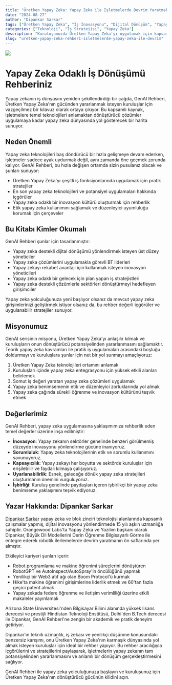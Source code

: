 ```yaml
---
title: "Üretken Yapay Zeka: Yapay Zeka ile İşletmelerde Devrim Yaratmak"
date: "2024-08-27"
author: "Dipankar Sarkar"
tags: ["Üretken Yapay Zeka", "İş İnovasyonu", "Dijital Dönüşüm", "Yapay Zeka Stratejisi", "Makine Öğrenimi"]
categories: ["Teknoloji", "İş Stratejisi", "Yapay Zeka"]
description: "Kuruluşunuzda Üretken Yapay Zeka'yı uygulamak için kapsamlı rehberi keşfedin. İnovasyonu artırmak, verimliliği yükseltmek ve hızla gelişen iş dünyasında öne çıkmak için en son yapay zeka teknolojilerinden nasıl yararlanacağınızı öğrenin."
slug: "uretken-yapay-zeka-rehberi-isletmelerde-yapay-zeka-ile-devrim"
---
```


![](index.png)

# Yapay Zeka Odaklı İş Dönüşümü Rehberiniz

Yapay zekanın iş dünyasını yeniden şekillendirdiği bir çağda, GenAI Rehberi, Üretken Yapay Zeka'nın gücünden yararlanmak isteyen kuruluşlar için vazgeçilmez bir kılavuz olarak ortaya çıkıyor. Bu kapsamlı kaynak, işletmelere temel teknolojileri anlamaktan dönüştürücü çözümler uygulamaya kadar yapay zeka dünyasında yol gösterecek bir harita sunuyor.

## Neden Önemli

Yapay zeka teknolojileri baş döndürücü bir hızla gelişmeye devam ederken, işletmeler sadece ayak uydurmak değil, aynı zamanda öne geçmek zorunda kalıyor. GenAI Rehberi, bu hızla değişen ortamda sizin pusulanız olacak ve şunları sunuyor:

- Üretken Yapay Zeka'yı çeşitli iş fonksiyonlarında uygulamak için pratik stratejiler
- En son yapay zeka teknolojileri ve potansiyel uygulamaları hakkında içgörüler
- Yapay zeka odaklı bir inovasyon kültürü oluşturmak için rehberlik
- Etik yapay zeka kullanımını sağlamak ve düzenleyici uyumluluğu korumak için çerçeveler

## Bu Kitabı Kimler Okumalı

GenAI Rehberi şunlar için tasarlanmıştır:

- Yapay zeka destekli dijital dönüşümü yönlendirmek isteyen üst düzey yöneticiler
- Yapay zeka çözümlerini uygulamakla görevli BT liderleri
- Yapay zekayı rekabet avantajı için kullanmak isteyen inovasyon yöneticileri
- Yapay zeka odaklı bir gelecek için plan yapan iş stratejistleri
- Yapay zeka destekli çözümlerle sektörleri dönüştürmeyi hedefleyen girişimciler

Yapay zeka yolculuğunuza yeni başlıyor olsanız da mevcut yapay zeka girişimlerinizi geliştirmek istiyor olsanız da, bu rehber değerli içgörüler ve uygulanabilir stratejiler sunuyor.

## Misyonumuz

GenAI serisinin misyonu, Üretken Yapay Zeka'yı anlaşılır kılmak ve kuruluşların onun dönüştürücü potansiyelinden yararlanmasını sağlamaktır. Teorik yapay zeka kavramları ile pratik iş uygulamaları arasındaki boşluğu doldurmayı ve kuruluşlara şunlar için net bir yol sunmayı amaçlıyoruz:

1. Üretken Yapay Zeka teknolojileri ortamını anlamak
2. Kuruluşları içinde yapay zeka entegrasyonu için yüksek etkili alanları belirlemek
3. Somut iş değeri yaratan yapay zeka çözümleri uygulamak
4. Yapay zeka benimsemenin etik ve düzenleyici zorluklarında yol almak
5. Yapay zeka çağında sürekli öğrenme ve inovasyon kültürünü teşvik etmek

## Değerlerimiz

GenAI Rehberi, yapay zeka uygulamasına yaklaşımımıza rehberlik eden temel değerler üzerine inşa edilmiştir:

- **İnovasyon**: Yapay zekanın sektörler genelinde benzeri görülmemiş düzeyde inovasyonu yönlendirme gücüne inanıyoruz.
- **Sorumluluk**: Yapay zeka teknolojilerinin etik ve sorumlu kullanımını savunuyoruz.
- **Kapsayıcılık**: Yapay zekayı her boyutta ve sektörde kuruluşlar için erişilebilir ve faydalı kılmaya çalışıyoruz.
- **Uyarlanabilirlik**: Esnek, geleceğe dönük yapay zeka stratejileri oluşturmanın önemini vurguluyoruz.
- **İşbirliği**: Kuruluş genelinde paydaşları içeren işbirlikçi bir yapay zeka benimseme yaklaşımını teşvik ediyoruz.

## Yazar Hakkında: Dipankar Sarkar

[Dipankar Sarkar](https://www.dipankar.name) yapay zeka ve blok zinciri teknolojisi alanlarında kapsamlı çalışmalar yapmış, dijital inovasyonu yönlendirmede 15 yılı aşkın uzmanlığa sahiptir. Orangewood Labs'ta Yapay Zeka ve Yazılım başkanı olarak Dipankar, Büyük Dil Modellerini Derin Öğrenme Bilgisayarlı Görme ile entegre ederek robotik ilerlemelerde devrim yaratmanın ön saflarında yer almıştır.

Etkileyici kariyeri şunları içerir:

- Robot programlama ve makine öğrenimi süreçlerini dönüştüren RobotGPT ve AutoInspect/AutoSpray'in öncülüğünü yapmak
- Yenilikçi bir Web3 atıf ağı olan Boom Protocol'ü kurmak
- Hike'ta makine öğrenimi girişimlerine liderlik etmek ve 60'tan fazla geçici patent almak
- Yapay zekada federe öğrenme ve iletişim verimliliği üzerine etkili makaleler yayınlamak

Arizona State Üniversitesi'nden Bilgisayar Bilimi alanında yüksek lisans derecesi ve prestijli Hindistan Teknoloji Enstitüsü, Delhi'den B.Tech derecesi ile Dipankar, GenAI Rehberi'ne zengin bir akademik ve pratik deneyim getiriyor.

Dipankar'ın teknik uzmanlık, iş zekası ve yenilikçi düşünme konusundaki benzersiz karışımı, onu Üretken Yapay Zeka'nın karmaşık dünyasında yol almak isteyen kuruluşlar için ideal bir rehber yapıyor. Bu rehber aracılığıyla içgörülerini ve stratejilerini paylaşarak, işletmelerin yapay zekanın tam potansiyelinden yararlanmasını ve anlamlı bir dönüşüm gerçekleştirmesini sağlıyor.

GenAI Rehberi ile yapay zeka yolculuğunuza başlayın ve kuruluşunuz için Üretken Yapay Zeka'nın dönüştürücü gücünün kilidini açın.